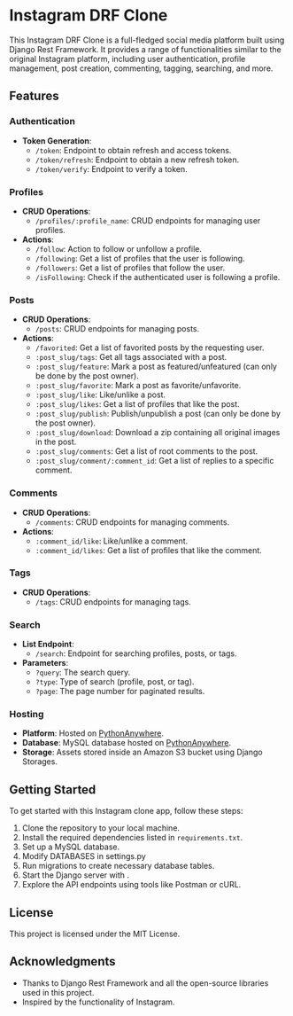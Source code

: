 # Instagram DRF Clone

This Instagram DRF Clone is a full-fledged social media platform built using Django Rest Framework.
It provides a range of functionalities similar to the original Instagram platform, including user authentication, profile management, post creation, commenting, tagging, searching, and more.

## Features

### Authentication

- **Token Generation**:
    - `/token`: Endpoint to obtain refresh and access tokens.
    - `/token/refresh`: Endpoint to obtain a new refresh token.
    - `/token/verify`: Endpoint to verify a token.

### Profiles

- **CRUD Operations**:
    - `/profiles/:profile_name`: CRUD endpoints for managing user profiles.
- **Actions**:
    - `/follow`: Action to follow or unfollow a profile.
    - `/following`: Get a list of profiles that the user is following.
    - `/followers`: Get a list of profiles that follow the user.
    - `/isFollowing`: Check if the authenticated user is following a profile.

### Posts

- **CRUD Operations**:
    - `/posts`: CRUD endpoints for managing posts.
- **Actions**:
    - `/favorited`: Get a list of favorited posts by the requesting user.
    - `:post_slug/tags`: Get all tags associated with a post.
    - `:post_slug/feature`: Mark a post as featured/unfeatured (can only be done by the post owner).
    - `:post_slug/favorite`: Mark a post as favorite/unfavorite.
    - `:post_slug/like`: Like/unlike a post.
    - `:post_slug/likes`: Get a list of profiles that like the post.
    - `:post_slug/publish`: Publish/unpublish a post (can only be done by the post owner).
    - `:post_slug/download`: Download a zip containing all original images in the post.
    - `:post_slug/comments`: Get a list of root comments to the post.
    - `:post_slug/comment/:comment_id`: Get a list of replies to a specific comment.

### Comments

- **CRUD Operations**:
    - `/comments`: CRUD endpoints for managing comments.
- **Actions**:
    - `:comment_id/like`: Like/unlike a comment.
    - `:comment_id/likes`: Get a list of profiles that like the comment.

### Tags

- **CRUD Operations**:
    - `/tags`: CRUD endpoints for managing tags.

### Search

- **List Endpoint**:
    - `/search`: Endpoint for searching profiles, posts, or tags.
- **Parameters**:
    - `?query`: The search query.
    - `?type`: Type of search (profile, post, or tag).
    - `?page`: The page number for paginated results.

### Hosting

- **Platform**: Hosted on [PythonAnywhere](https://www.pythonanywhere.com/).
- **Database**: MySQL database hosted on [PythonAnywhere](https://www.pythonanywhere.com/).
- **Storage**: Assets stored inside an Amazon S3 bucket using Django Storages.

## Getting Started

To get started with this Instagram clone app, follow these steps:

1. Clone the repository to your local machine.
2. Install the required dependencies listed in `requirements.txt`.
3. Set up a MySQL database.
4. Modify DATABASES in settings.py
5. Run migrations to create necessary database tables.
6. Start the Django server with .
7. Explore the API endpoints using tools like Postman or cURL.

## License

This project is licensed under the MIT License.

## Acknowledgments

- Thanks to Django Rest Framework and all the open-source libraries used in this project.
- Inspired by the functionality of Instagram.
